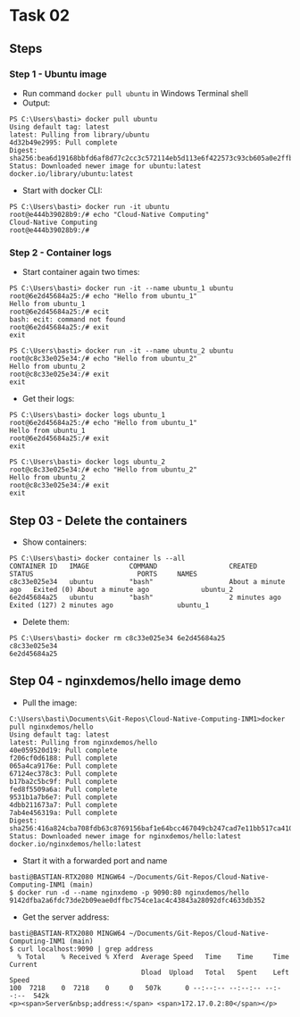 # Task 02

## Steps

### Step 1 - Ubuntu image

- Run command `docker pull ubuntu` in Windows Terminal shell
- Output:

```#!/bin/bash
PS C:\Users\basti> docker pull ubuntu
Using default tag: latest
latest: Pulling from library/ubuntu
4d32b49e2995: Pull complete
Digest: sha256:bea6d19168bbfd6af8d77c2cc3c572114eb5d113e6f422573c93cb605a0e2ffb
Status: Downloaded newer image for ubuntu:latest
docker.io/library/ubuntu:latest
```

- Start with docker CLI:

```#!/bin/bash
PS C:\Users\basti> docker run -it ubuntu
root@e444b39028b9:/# echo "Cloud-Native Computing"
Cloud-Native Computing
root@e444b39028b9:/#
```

### Step 2 - Container logs

- Start container again two times:

```#!/bin/bash
PS C:\Users\basti> docker run -it --name ubuntu_1 ubuntu
root@6e2d45684a25:/# echo "Hello from ubuntu_1"
Hello from ubuntu_1
root@6e2d45684a25:/# ecit
bash: ecit: command not found
root@6e2d45684a25:/# exit
exit

PS C:\Users\basti> docker run -it --name ubuntu_2 ubuntu
root@c8c33e025e34:/# echo "Hello from ubuntu_2"
Hello from ubuntu_2
root@c8c33e025e34:/# exit
exit
```

- Get their logs:

```#!/bin/bash
PS C:\Users\basti> docker logs ubuntu_1
root@6e2d45684a25:/# echo "Hello from ubuntu_1"
Hello from ubuntu_1
root@6e2d45684a25:/# exit
exit

PS C:\Users\basti> docker logs ubuntu_2
root@c8c33e025e34:/# echo "Hello from ubuntu_2"
Hello from ubuntu_2
root@c8c33e025e34:/# exit
exit
```

## Step 03 - Delete the containers

- Show containers:

```#!/bin/bash
PS C:\Users\basti> docker container ls --all
CONTAINER ID   IMAGE          COMMAND                  CREATED              STATUS                          PORTS     NAMES
c8c33e025e34   ubuntu         "bash"                   About a minute ago   Exited (0) About a minute ago             ubuntu_2
6e2d45684a25   ubuntu         "bash"                   2 minutes ago        Exited (127) 2 minutes ago                ubuntu_1
```

- Delete them:

```#!/bin/bash
PS C:\Users\basti> docker rm c8c33e025e34 6e2d45684a25
c8c33e025e34
6e2d45684a25
```

## Step 04 - nginxdemos/hello image demo

- Pull the image:

```#!/bin/bash
C:\Users\basti\Documents\Git-Repos\Cloud-Native-Computing-INM1>docker pull nginxdemos/hello
Using default tag: latest
latest: Pulling from nginxdemos/hello
40e059520d19: Pull complete
f206cf0d6188: Pull complete
065a4ca9176e: Pull complete
67124ec378c3: Pull complete
b17ba2c5bc9f: Pull complete
fed8f5509a6a: Pull complete
9531b1a7b6e7: Pull complete
4dbb211673a7: Pull complete
7ab4e456319a: Pull complete
Digest: sha256:416a824cba708fdb63c8769156baf1e64bcc467049cb247cad7e11bb517ca410
Status: Downloaded newer image for nginxdemos/hello:latest
docker.io/nginxdemos/hello:latest
```

- Start it with a forwarded port and name

```#!/bin/bash
basti@BASTIAN-RTX2080 MINGW64 ~/Documents/Git-Repos/Cloud-Native-Computing-INM1 (main)
$ docker run -d --name nginxdemo -p 9090:80 nginxdemos/hello
9142dfba2a6fdc73de2b09eae0dffbc754ce1ac4c43843a28092dfc4633db352
```

- Get the server address:

```#!/bin/bash
basti@BASTIAN-RTX2080 MINGW64 ~/Documents/Git-Repos/Cloud-Native-Computing-INM1 (main)
$ curl localhost:9090 | grep address
  % Total    % Received % Xferd  Average Speed   Time    Time     Time  Current
                                 Dload  Upload   Total   Spent    Left  Speed
100  7218    0  7218    0     0   507k      0 --:--:-- --:--:-- --:--:--  542k
<p><span>Server&nbsp;address:</span> <span>172.17.0.2:80</span></p>
```
